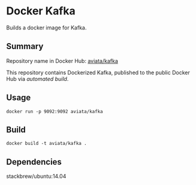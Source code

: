# Docker Kafka
Builds a docker image for Kafka.

## Summary

Repository name in Docker Hub: [aviata/kafka](https://hub.docker.com/u/aviata/kafka)

This repository contains Dockerized Kafka, published to the public Docker Hub via *automated build*.

## Usage

```docker run -p 9092:9092 aviata/kafka```

## Build
``` docker build -t aviata/kafka . ```

## Dependencies

stackbrew/ubuntu:14.04
